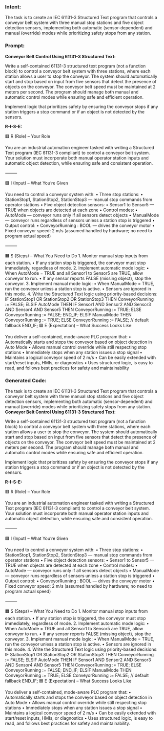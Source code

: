 ### Intent:
The task is to create an IEC 61131-3 Structured Text program that controls a conveyor belt system with three manual stop stations and five object detection sensors, implementing both automatic (sensor-dependent) and manual (override) modes while prioritizing safety stops from any station.

### Prompt:
**Conveyor Belt Control Using 61131-3 Structured Text:**

Write a self-contained 61131-3 structured text program (not a function block) to control a conveyor belt system with three stations, where each station allows a user to stop the conveyor. The system should automatically start and stop based on input from five sensors that detect the presence of objects on the conveyor. The conveyor belt speed must be maintained at 2 meters per second. The program should manage both manual and automatic control modes while ensuring safe and efficient operation.

Implement logic that prioritizes safety by ensuring the conveyor stops if any station triggers a stop command or if an object is not detected by the sensors.

**R-I-S-E:**

🟥 R (Role) – Your Role

You are an industrial automation engineer tasked with writing a Structured Text program (IEC 61131-3 compliant) to control a conveyor belt system. Your solution must incorporate both manual operator station inputs and automatic object detection, while ensuring safe and consistent operation.

⸻

🟩 I (Input) – What You’re Given

You need to control a conveyor system with:
	•	Three stop stations:
	•	StationStop1, StationStop2, StationStop3 — manual stop commands from operator stations
	•	Five object detection sensors:
	•	Sensor1 to Sensor5 — TRUE when objects are detected at each zone
	•	Control modes:
	•	AutoMode — conveyor runs only if all sensors detect objects
	•	ManualMode — conveyor runs regardless of sensors unless a station stop is triggered
	•	Output control:
	•	ConveyorRunning : BOOL — drives the conveyor motor
	•	Fixed conveyor speed: 2 m/s (assumed handled by hardware; no need to program actual speed)

⸻

🟧 S (Steps) – What You Need to Do
	1.	Monitor manual stop inputs from each station.
	•	If any station stop is triggered, the conveyor must stop immediately, regardless of mode.
	2.	Implement automatic mode logic:
	•	When AutoMode = TRUE and all Sensor1 to Sensor5 are TRUE, allow conveyor to run.
	•	If any sensor reports FALSE (missing object), stop the conveyor.
	3.	Implement manual mode logic:
	•	When ManualMode = TRUE, run the conveyor unless a station stop is active.
	•	Sensors are ignored in this mode.
	4.	Write the Structured Text logic using priority-based decisions:
 IF StationStop1 OR StationStop2 OR StationStop3 THEN
    ConveyorRunning := FALSE;
ELSIF AutoMode THEN
    IF Sensor1 AND Sensor2 AND Sensor3 AND Sensor4 AND Sensor5 THEN
        ConveyorRunning := TRUE;
    ELSE
        ConveyorRunning := FALSE;
    END_IF;
ELSIF ManualMode THEN
    ConveyorRunning := TRUE;
ELSE
    ConveyorRunning := FALSE; // default fallback
END_IF;
🟦 E (Expectation) – What Success Looks Like

You deliver a self-contained, mode-aware PLC program that:
	•	Automatically starts and stops the conveyor based on object detection in Auto Mode
	•	Allows manual control override while still respecting stop stations
	•	Immediately stops when any station issues a stop signal
	•	Maintains a logical conveyor speed of 2 m/s
	•	Can be easily extended with start/reset inputs, HMIs, or diagnostics
	•	Uses structured logic, is easy to read, and follows best practices for safety and maintainability

### Generated Code:
The task is to create an IEC 61131-3 Structured Text program that controls a conveyor belt system with three manual stop stations and five object detection sensors, implementing both automatic (sensor-dependent) and manual (override) modes while prioritizing safety stops from any station.
**Conveyor Belt Control Using 61131-3 Structured Text:**

Write a self-contained 61131-3 structured text program (not a function block) to control a conveyor belt system with three stations, where each station allows a user to stop the conveyor. The system should automatically start and stop based on input from five sensors that detect the presence of objects on the conveyor. The conveyor belt speed must be maintained at 2 meters per second. The program should manage both manual and automatic control modes while ensuring safe and efficient operation.

Implement logic that prioritizes safety by ensuring the conveyor stops if any station triggers a stop command or if an object is not detected by the sensors.

**R-I-S-E:**

🟥 R (Role) – Your Role

You are an industrial automation engineer tasked with writing a Structured Text program (IEC 61131-3 compliant) to control a conveyor belt system. Your solution must incorporate both manual operator station inputs and automatic object detection, while ensuring safe and consistent operation.

⸻

🟩 I (Input) – What You’re Given

You need to control a conveyor system with:
	•	Three stop stations:
	•	StationStop1, StationStop2, StationStop3 — manual stop commands from operator stations
	•	Five object detection sensors:
	•	Sensor1 to Sensor5 — TRUE when objects are detected at each zone
	•	Control modes:
	•	AutoMode — conveyor runs only if all sensors detect objects
	•	ManualMode — conveyor runs regardless of sensors unless a station stop is triggered
	•	Output control:
	•	ConveyorRunning : BOOL — drives the conveyor motor
	•	Fixed conveyor speed: 2 m/s (assumed handled by hardware; no need to program actual speed)

⸻

🟧 S (Steps) – What You Need to Do
	1.	Monitor manual stop inputs from each station.
	•	If any station stop is triggered, the conveyor must stop immediately, regardless of mode.
	2.	Implement automatic mode logic:
	•	When AutoMode = TRUE and all Sensor1 to Sensor5 are TRUE, allow conveyor to run.
	•	If any sensor reports FALSE (missing object), stop the conveyor.
	3.	Implement manual mode logic:
	•	When ManualMode = TRUE, run the conveyor unless a station stop is active.
	•	Sensors are ignored in this mode.
	4.	Write the Structured Text logic using priority-based decisions:
 IF StationStop1 OR StationStop2 OR StationStop3 THEN
    ConveyorRunning := FALSE;
ELSIF AutoMode THEN
    IF Sensor1 AND Sensor2 AND Sensor3 AND Sensor4 AND Sensor5 THEN
        ConveyorRunning := TRUE;
    ELSE
        ConveyorRunning := FALSE;
    END_IF;
ELSIF ManualMode THEN
    ConveyorRunning := TRUE;
ELSE
    ConveyorRunning := FALSE; // default fallback
END_IF;
🟦 E (Expectation) – What Success Looks Like

You deliver a self-contained, mode-aware PLC program that:
	•	Automatically starts and stops the conveyor based on object detection in Auto Mode
	•	Allows manual control override while still respecting stop stations
	•	Immediately stops when any station issues a stop signal
	•	Maintains a logical conveyor speed of 2 m/s
	•	Can be easily extended with start/reset inputs, HMIs, or diagnostics
	•	Uses structured logic, is easy to read, and follows best practices for safety and maintainability.
